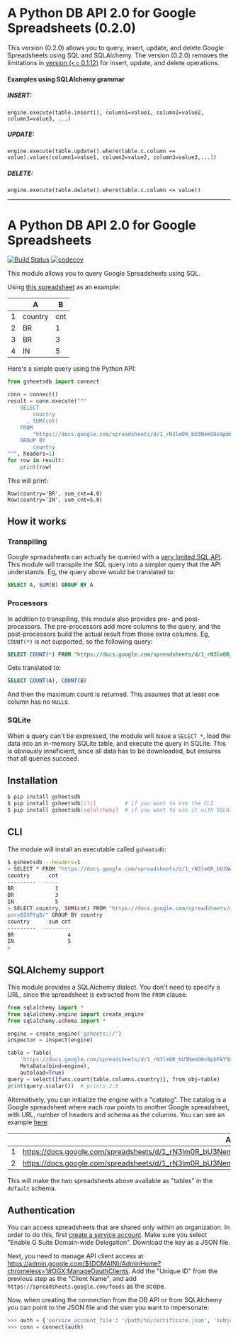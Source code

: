 # A Python DB API 2.0 for Google Spreadsheets (0.2.0)
This version (0.2.0) allows you to query, insert, update, and delete Google Spreadsheets using SQL and SQLAlchemy.
The version (0.2.0) removes the limitations in [version (<= 0.1.12)](https://github.com/betodealmeida/gsheets-db-api) for insert, update, and delete operations.

#### Examples using SQLAlchemy grammar

##### INSERT:
```
engine.execute(table.insert(), column1=value1, column2=value2, column3=value3, ...)
```
##### UPDATE:
```
engine.execute(table.update().where(table.c.column == value).values(column1=value1, column2=value2, column3=value3,...))
```
##### DELETE:
```
engine.execute(table.delete().where(table.c.column <= value))
```
-------------------------------------------------------------------------------------------

# A Python DB API 2.0 for Google Spreadsheets #
[![Build Status](https://travis-ci.org/betodealmeida/gsheets-db-api.svg?branch=master)](https://travis-ci.org/betodealmeida/gsheets-db-api) [![codecov](https://codecov.io/gh/betodealmeida/gsheets-db-api/branch/master/graph/badge.svg)](https://codecov.io/gh/betodealmeida/gsheets-db-api)

This module allows you to query Google Spreadsheets using SQL.

Using [this spreadsheet](https://docs.google.com/spreadsheets/d/1_rN3lm0R_bU3NemO0s9pbFkY5LQPcuy1pscv8ZXPtg8/) as an example:

| | A | B |
|-|--------|-----|
| 1 | country | cnt |
| 2 | BR | 1 |
| 3 | BR | 3 |
| 4 | IN | 5 |

Here's a simple query using the Python API:

```python
from gsheetsdb import connect

conn = connect()
result = conn.execute("""
    SELECT
        country
      , SUM(cnt)
    FROM
        "https://docs.google.com/spreadsheets/d/1_rN3lm0R_bU3NemO0s9pbFkY5LQPcuy1pscv8ZXPtg8/"
    GROUP BY
        country
""", headers=1)
for row in result:
    print(row)
```

This will print:

```
Row(country='BR', sum_cnt=4.0)
Row(country='IN', sum_cnt=5.0)
```

## How it works ##

### Transpiling ###

Google spreadsheets can actually be queried with a [very limited SQL API](https://developers.google.com/chart/interactive/docs/querylanguage). This module will transpile the SQL query into a simpler query that the API understands. Eg, the query above would be translated to:

```sql
SELECT A, SUM(B) GROUP BY A
```

### Processors ###

In addition to transpiling, this module also provides pre- and post-processors. The pre-processors add more columns to the query, and the post-processors build the actual result from those extra columns. Eg, `COUNT(*)` is not supported, so the following query:

```sql
SELECT COUNT(*) FROM "https://docs.google.com/spreadsheets/d/1_rN3lm0R_bU3NemO0s9pbFkY5LQPcuy1pscv8ZXPtg8/"
```

Gets translated to:

```sql
SELECT COUNT(A), COUNT(B)
```

And then the maximum count is returned. This assumes that at least one column has no `NULL`s.


### SQLite ###
When a query can't be expressed, the module will issue a `SELECT *`, load the data into an in-memory SQLite table, and execute the query in SQLite. This is obviously inneficient, since all data has to be downloaded, but ensures that all queries succeed.

## Installation ##

```bash
$ pip install gsheetsdb
$ pip install gsheetsdb[cli]         # if you want to use the CLI
$ pip install gsheetsdb[sqlalchemy]  # if you want to use it with SQLAlchemy
```

## CLI ##

The module will install an executable called `gsheetsdb`:

```bash
$ gsheetsdb --headers=1
> SELECT * FROM "https://docs.google.com/spreadsheets/d/1_rN3lm0R_bU3NemO0s9pbFkY5LQPcuy1pscv8ZXPtg8/"
country      cnt
---------  -----
BR             1
BR             3
IN             5
> SELECT country, SUM(cnt) FROM "https://docs.google.com/spreadsheets/d/1_rN3lm0R_bU3NemO0s9pbFkY5LQPcuy1
pscv8ZXPtg8/" GROUP BY country
country      sum cnt
---------  ---------
BR                 4
IN                 5
>
```

## SQLAlchemy support ##

This module provides a SQLAlchemy dialect. You don't need to specify a URL, since the spreadsheet is extracted from the `FROM` clause:

```python
from sqlalchemy import *
from sqlalchemy.engine import create_engine
from sqlalchemy.schema import *

engine = create_engine('gsheets://')
inspector = inspect(engine)

table = Table(
    'https://docs.google.com/spreadsheets/d/1_rN3lm0R_bU3NemO0s9pbFkY5LQPcuy1pscv8ZXPtg8/edit#gid=0',
    MetaData(bind=engine),
    autoload=True)
query = select([func.count(table.columns.country)], from_obj=table)
print(query.scalar())  # prints 3.0
```

Alternatively, you can initialize the engine with a "catalog". The catalog is a Google spreadsheet where each row points to another Google spreadsheet, with URL, number of headers and schema as the columns. You can see an example [here](https://docs.google.com/spreadsheets/d/1AAqVVSpGeyRZyrr4n--fb_IxhLwwKtLbjfu4h6MyyYA/edit#gid=0):

|| A | B | C |
|-|-|-|-|
| 1 | https://docs.google.com/spreadsheets/d/1_rN3lm0R_bU3NemO0s9pbFkY5LQPcuy1pscv8ZXPtg8/edit#gid=0 | 1 | default |
| 2 | https://docs.google.com/spreadsheets/d/1_rN3lm0R_bU3NemO0s9pbFkY5LQPcuy1pscv8ZXPtg8/edit#gid=1077884006 | 2 | default |

This will make the two spreadsheets above available as "tables" in the `default` schema.


## Authentication ##

You can access spreadsheets that are shared only within an organization. In order to do this, first [create a service account](https://developers.google.com/api-client-library/python/auth/service-accounts#creatinganaccount). Make sure you select "Enable G Suite Domain-wide Delegation". Download the key as a JSON file.

Next, you need to manage API client access at https://admin.google.com/${DOMAIN}/AdminHome?chromeless=1#OGX:ManageOauthClients. Add the "Unique ID" from the previous step as the "Client Name", and add `https://spreadsheets.google.com/feeds` as the scope.

Now, when creating the connection from the DB API or from SQLAlchemy you can point to the JSON file and the user you want to impersonate:

```python
>>> auth = {'service_account_file': '/path/to/certificate.json', 'subject': 'user@domain.com'}
>>> conn = connect(auth)
```

